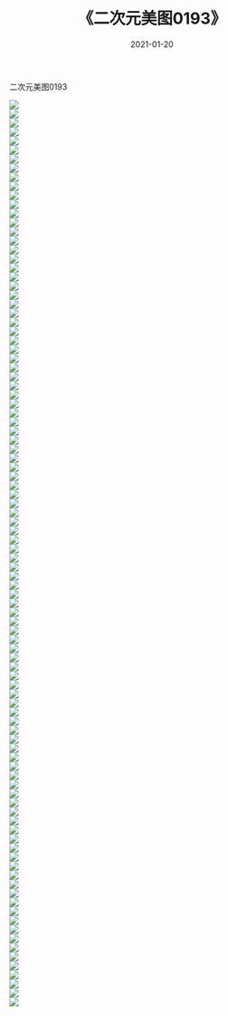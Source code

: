 ﻿---
layout: post
title:  《二次元美图0193》
date:   2021-01-20
img: http://imgx.orgx.ga/二次元/2021/二次元美图0193/000.jpg
categories: [美女, 清纯, 唯美]
---

二次元美图0193

 ![](http://imgx.orgx.ga/二次元/2021/二次元美图0193/001.jpg) <br>![](http://imgx.orgx.ga/二次元/2021/二次元美图0193/002.jpg) <br>![](http://imgx.orgx.ga/二次元/2021/二次元美图0193/003.jpg) <br>![](http://imgx.orgx.ga/二次元/2021/二次元美图0193/004.jpg) <br>![](http://imgx.orgx.ga/二次元/2021/二次元美图0193/005.jpg) <br>![](http://imgx.orgx.ga/二次元/2021/二次元美图0193/006.jpg) <br>![](http://imgx.orgx.ga/二次元/2021/二次元美图0193/007.jpg) <br>![](http://imgx.orgx.ga/二次元/2021/二次元美图0193/008.jpg) <br>![](http://imgx.orgx.ga/二次元/2021/二次元美图0193/009.jpg) <br>![](http://imgx.orgx.ga/二次元/2021/二次元美图0193/010.jpg) <br>![](http://imgx.orgx.ga/二次元/2021/二次元美图0193/011.jpg) <br>![](http://imgx.orgx.ga/二次元/2021/二次元美图0193/012.jpg) <br>![](http://imgx.orgx.ga/二次元/2021/二次元美图0193/013.jpg) <br>![](http://imgx.orgx.ga/二次元/2021/二次元美图0193/014.jpg) <br>![](http://imgx.orgx.ga/二次元/2021/二次元美图0193/015.jpg) <br>![](http://imgx.orgx.ga/二次元/2021/二次元美图0193/016.jpg) <br>![](http://imgx.orgx.ga/二次元/2021/二次元美图0193/017.jpg) <br>![](http://imgx.orgx.ga/二次元/2021/二次元美图0193/018.jpg) <br>![](http://imgx.orgx.ga/二次元/2021/二次元美图0193/019.jpg) <br>![](http://imgx.orgx.ga/二次元/2021/二次元美图0193/020.jpg) <br>![](http://imgx.orgx.ga/二次元/2021/二次元美图0193/021.jpg) <br>![](http://imgx.orgx.ga/二次元/2021/二次元美图0193/022.jpg) <br>![](http://imgx.orgx.ga/二次元/2021/二次元美图0193/023.jpg) <br>![](http://imgx.orgx.ga/二次元/2021/二次元美图0193/024.jpg) <br>![](http://imgx.orgx.ga/二次元/2021/二次元美图0193/025.jpg) <br>![](http://imgx.orgx.ga/二次元/2021/二次元美图0193/026.jpg) <br>![](http://imgx.orgx.ga/二次元/2021/二次元美图0193/027.jpg) <br>![](http://imgx.orgx.ga/二次元/2021/二次元美图0193/028.jpg) <br>![](http://imgx.orgx.ga/二次元/2021/二次元美图0193/029.jpg) <br>![](http://imgx.orgx.ga/二次元/2021/二次元美图0193/030.jpg) <br>![](http://imgx.orgx.ga/二次元/2021/二次元美图0193/031.jpg) <br>![](http://imgx.orgx.ga/二次元/2021/二次元美图0193/032.jpg) <br>![](http://imgx.orgx.ga/二次元/2021/二次元美图0193/033.jpg) <br>![](http://imgx.orgx.ga/二次元/2021/二次元美图0193/034.jpg) <br>![](http://imgx.orgx.ga/二次元/2021/二次元美图0193/035.jpg) <br>![](http://imgx.orgx.ga/二次元/2021/二次元美图0193/036.jpg) <br>![](http://imgx.orgx.ga/二次元/2021/二次元美图0193/037.jpg) <br>![](http://imgx.orgx.ga/二次元/2021/二次元美图0193/038.jpg) <br>![](http://imgx.orgx.ga/二次元/2021/二次元美图0193/039.jpg) <br>![](http://imgx.orgx.ga/二次元/2021/二次元美图0193/040.jpg) <br>![](http://imgx.orgx.ga/二次元/2021/二次元美图0193/041.jpg) <br>![](http://imgx.orgx.ga/二次元/2021/二次元美图0193/042.jpg) <br>![](http://imgx.orgx.ga/二次元/2021/二次元美图0193/043.jpg) <br>![](http://imgx.orgx.ga/二次元/2021/二次元美图0193/044.jpg) <br>![](http://imgx.orgx.ga/二次元/2021/二次元美图0193/045.jpg) <br>![](http://imgx.orgx.ga/二次元/2021/二次元美图0193/046.jpg) <br>![](http://imgx.orgx.ga/二次元/2021/二次元美图0193/047.jpg) <br>![](http://imgx.orgx.ga/二次元/2021/二次元美图0193/048.jpg) <br>![](http://imgx.orgx.ga/二次元/2021/二次元美图0193/049.jpg) <br>![](http://imgx.orgx.ga/二次元/2021/二次元美图0193/050.jpg) <br>![](http://imgx.orgx.ga/二次元/2021/二次元美图0193/051.jpg) <br>![](http://imgx.orgx.ga/二次元/2021/二次元美图0193/052.jpg) <br>![](http://imgx.orgx.ga/二次元/2021/二次元美图0193/053.jpg) <br>![](http://imgx.orgx.ga/二次元/2021/二次元美图0193/054.jpg) <br>![](http://imgx.orgx.ga/二次元/2021/二次元美图0193/055.jpg) <br>![](http://imgx.orgx.ga/二次元/2021/二次元美图0193/056.jpg) <br>![](http://imgx.orgx.ga/二次元/2021/二次元美图0193/057.jpg) <br>![](http://imgx.orgx.ga/二次元/2021/二次元美图0193/058.jpg) <br>![](http://imgx.orgx.ga/二次元/2021/二次元美图0193/059.jpg) <br>![](http://imgx.orgx.ga/二次元/2021/二次元美图0193/060.jpg) <br>![](http://imgx.orgx.ga/二次元/2021/二次元美图0193/061.jpg) <br>![](http://imgx.orgx.ga/二次元/2021/二次元美图0193/062.jpg) <br>![](http://imgx.orgx.ga/二次元/2021/二次元美图0193/063.jpg) <br>![](http://imgx.orgx.ga/二次元/2021/二次元美图0193/064.jpg) <br>![](http://imgx.orgx.ga/二次元/2021/二次元美图0193/065.jpg) <br>![](http://imgx.orgx.ga/二次元/2021/二次元美图0193/066.jpg) <br>![](http://imgx.orgx.ga/二次元/2021/二次元美图0193/067.jpg) <br>![](http://imgx.orgx.ga/二次元/2021/二次元美图0193/068.jpg) <br>![](http://imgx.orgx.ga/二次元/2021/二次元美图0193/069.jpg) <br>![](http://imgx.orgx.ga/二次元/2021/二次元美图0193/070.jpg) <br>![](http://imgx.orgx.ga/二次元/2021/二次元美图0193/071.jpg) <br>![](http://imgx.orgx.ga/二次元/2021/二次元美图0193/072.jpg) <br>![](http://imgx.orgx.ga/二次元/2021/二次元美图0193/073.jpg) <br>![](http://imgx.orgx.ga/二次元/2021/二次元美图0193/074.jpg) <br>![](http://imgx.orgx.ga/二次元/2021/二次元美图0193/075.jpg) <br>![](http://imgx.orgx.ga/二次元/2021/二次元美图0193/076.jpg) <br>![](http://imgx.orgx.ga/二次元/2021/二次元美图0193/077.jpg) <br>![](http://imgx.orgx.ga/二次元/2021/二次元美图0193/078.jpg) <br>![](http://imgx.orgx.ga/二次元/2021/二次元美图0193/079.jpg) <br>![](http://imgx.orgx.ga/二次元/2021/二次元美图0193/080.jpg) <br>![](http://imgx.orgx.ga/二次元/2021/二次元美图0193/081.jpg) <br>![](http://imgx.orgx.ga/二次元/2021/二次元美图0193/082.jpg) <br>![](http://imgx.orgx.ga/二次元/2021/二次元美图0193/083.jpg) <br>![](http://imgx.orgx.ga/二次元/2021/二次元美图0193/084.jpg) <br>![](http://imgx.orgx.ga/二次元/2021/二次元美图0193/085.jpg) <br>![](http://imgx.orgx.ga/二次元/2021/二次元美图0193/086.jpg) <br>![](http://imgx.orgx.ga/二次元/2021/二次元美图0193/087.jpg) <br>![](http://imgx.orgx.ga/二次元/2021/二次元美图0193/088.jpg) <br>![](http://imgx.orgx.ga/二次元/2021/二次元美图0193/089.jpg) <br>![](http://imgx.orgx.ga/二次元/2021/二次元美图0193/090.jpg) <br>![](http://imgx.orgx.ga/二次元/2021/二次元美图0193/091.jpg) <br>![](http://imgx.orgx.ga/二次元/2021/二次元美图0193/092.jpg) <br>![](http://imgx.orgx.ga/二次元/2021/二次元美图0193/093.jpg) <br>![](http://imgx.orgx.ga/二次元/2021/二次元美图0193/094.jpg) <br>![](http://imgx.orgx.ga/二次元/2021/二次元美图0193/095.jpg) <br>![](http://imgx.orgx.ga/二次元/2021/二次元美图0193/096.jpg) <br>![](http://imgx.orgx.ga/二次元/2021/二次元美图0193/097.jpg) <br>![](http://imgx.orgx.ga/二次元/2021/二次元美图0193/098.jpg) <br>![](http://imgx.orgx.ga/二次元/2021/二次元美图0193/099.jpg) <br>![](http://imgx.orgx.ga/二次元/2021/二次元美图0193/100.jpg) <br>